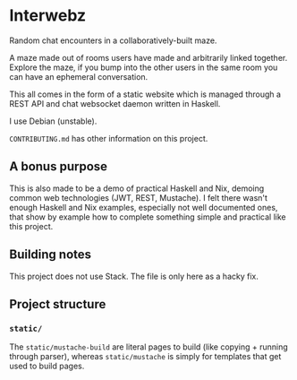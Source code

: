 # Interwebz

Random chat encounters in a collaboratively-built maze.

A maze made out of rooms users have made and arbitrarily linked together.
Explore the maze, if you bump into the other users in the same room you can
have an ephemeral conversation.

This all comes in the form of a static website which is managed through a REST
API and chat websocket daemon written in Haskell.

I use Debian (unstable).

`CONTRIBUTING.md` has other information on this project.

## A bonus purpose

This is also made to be a demo of practical Haskell and Nix, demoing common web
technologies (JWT, REST, Mustache). I felt there wasn't enough Haskell and Nix
examples, especially not well documented ones, that show by example how to
complete something simple and practical like this project.

## Building notes

This project does not use Stack. The file is only here as a hacky fix.

## Project structure

### `static/`

The `static/mustache-build` are literal pages to build (like copying + running through parser), whereas `static/mustache` is simply for templates that get used to build pages.

## Testing

...

## Running

You will need to generate the private key for JSON Web Tokens (regardless how you run):

```
openssl ecparam -name secp256k1 -genkey -noout -out jwt-priv-sig-key.pem
openssl ec -in jwt-priv-sig-key.pem -pubout > jwt-pub-sig-key.pem
```

### Running with `nix`

Nix implementation is somewhat incomplete, especially `nix-shell`.

You can build with:

```
nix-build release.nix
```

You can enter the developer environment with:

```
nix-shell
```

You can even `cabal build` inside of the `nix-shell`! The shell comes loaded
with `haskell-langauge-server` (and `hlint`, I also want to use `ormolu` so you
can format files using this), which you can use in combination with the
*Haskell* and *Nix Environment Selector* VSCode/VSCodium extensions. Make sure
you click "selected" when you get the pop up in the lower right with Nix
Environment Selector.

The shell has postgres installed, but it's not set up yet (it will be!). I will
also set up Docker.

The shell also has `doctest` installed so you can run tests in the shell.

There are instructions on contributing to the project while keeping Nix in mind
in `CONTRIBUTING.md`.

You may also want to use the `Nix IDE` extension.

`cabal2nix` is included in the shell.

### Running with Docker

Be sure to start by editing an env file like `.env.dev`:

```
POSTGRES_USER=testpguser
POSTGRES_PASSWORD=testpguser

SCOTTY_ENV=Test
SCOTTY_SITE_TITLE=MazeQuest

SCOTTY_DATABASE_URL=postgres://testpguser:testpguser@db:5432/postgres

DEV_VOLUME_STATIC=./static:/opt/example/static:ro
```

This command will build all the dependencies as an image, so dependencies don't have to be built/installed/downloaded every time:

```
docker build -f docker/Dockerfile-depends -t interwebz_depends .
```

This command will bring in new changes to the codebase and compile, then put up the PostgreSQL service, as well as the
API+static service (using nginx as reverse proxy):

```
docker compose --verbose -f docker/docker-compose.yml -f docker/docker-compose.test.yml up
```

Now you can visit the website using either:

  * http://localhost:8080/new-room.html
  * type in the docker ip and can use port 80 (check IP with `docker inspect idofwebcontainer`)

You'll want to keep an eye on the PostgreSQL database volume, as well as the built volume (which contains room images and the static site). Try `docker volume ls`. Read more about volumes, including backing up and restoring, on [the official Docker volumes documentation](https://docs.docker.com/storage/volumes/#back-up-a-volume).

### Running on host

Install the depends:

```
sudo apt install libjwt zlib1g-dev postgresql postgresql-contrib libpq-dev libjwt-dev
```

Setup PostgreSQL:

```
sudo -u postgres psql
CREATE USER testpguser with PASSWORD 'testpguser';
CREATE DATABASE testpgdatabase WITH OWNER=testpguser;
```

... Of course if you just wanted to use the Docker PostgreSQL setup instead of
the above block you could do the below:

```
docker compose --verbose -f docker/docker-compose.yml -f docker/docker-compose.test.yml start db
```

Run the backend:

```shell
env SCOTTY_ENV=Test SCOTTY_SITE_TITLE=IntraMaze SCOTTY_DATABASE_URL=postgres://testpguser:testpguser@localhost:5432/postgres cabal run
```

The above will build the static files and run the REST API, which both manages
the database and handles updating the static files.

Serve the built static files directory (here's a way to test):

```
cd built
python3 -m http.server
```

Now you can visit http://localhost:8000/.

## Known bugs

The addresses expected for the REST API vs the static directory communicating
are shared/assume port 80 or 8080 and localhost, I think? So I need to be sure
to make it so addresses can be configured differently. This could be resolved
with CLI option to host `static` through the same app as REST API: https://hackage.haskell.org/package/wai-middleware-static-0.9.2/docs/Network-Wai-Middleware-Static.html

Is this actually a real issue? Test!
